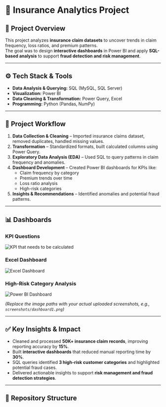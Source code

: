 # 🏥 Insurance Analytics Project  

## 📌 Project Overview  
This project analyzes **insurance claim datasets** to uncover trends in claim frequency, loss ratios, and premium patterns.  
The goal was to design **interactive dashboards** in Power BI and apply **SQL-based analysis** to support **fraud detection and risk management**.  

---

## ⚙️ Tech Stack & Tools  
- **Data Analysis & Querying:** SQL (MySQL, SQL Server)  
- **Visualization:** Power BI  
- **Data Cleaning & Transformation:** Power Query, Excel  
- **Programming:** Python (Pandas, NumPy)  

---

## 📂 Project Workflow  
1. **Data Collection & Cleaning** – Imported insurance claims dataset, removed duplicates, handled missing values.  
2. **Transformation** – Standardized formats, built calculated columns using Power Query.  
3. **Exploratory Data Analysis (EDA)** – Used SQL to query patterns in claim frequency and anomalies.  
4. **Dashboard Development** – Created Power BI dashboards for KPIs like:  
   - Claim frequency by category  
   - Premium trends over time  
   - Loss ratio analysis  
   - High-risk categories  
5. **Insights & Recommendations** – Identified anomalies and potential fraud patterns.  

---

## 📊 Dashboards  

### KPI Questions  
![KPI that needs to be calculated]([screenshots/claim_frequency.png](https://github.com/ningup132-sketch/Insurance-Project/blob/main/KPI%20Questions.png))  

### Excel Dashboard  
![Excel Dashboard]([screenshots/premium_trends.png](https://github.com/ningup132-sketch/Insurance-Project/blob/main/Excel%20Dashboard.png))  

### High-Risk Category Analysis  
![Power BI Dashboard]([screenshots/risk_analysis.png](https://github.com/ningup132-sketch/Insurance-Project/blob/main/Power%20BI%20Dashboard.png))  

*(Replace the image paths with your actual uploaded screenshots, e.g., `screenshots/dashboard1.png`)*  

---

## ✅ Key Insights & Impact  
- Cleaned and processed **50K+ insurance claim records**, improving reporting accuracy by **15%**.  
- Built **interactive dashboards** that reduced manual reporting time by **30%**.  
- SQL queries identified **3 high-risk customer categories** and highlighted potential fraud cases.  
- Delivered actionable insights to support **risk management and fraud detection strategies**.  

---

## 📂 Repository Structure  

